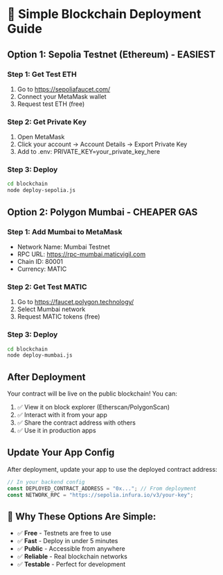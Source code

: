 # 🚀 Simple Blockchain Deployment Guide

## Option 1: Sepolia Testnet (Ethereum) - EASIEST

### Step 1: Get Test ETH
1. Go to https://sepoliafaucet.com/
2. Connect your MetaMask wallet
3. Request test ETH (free)

### Step 2: Get Private Key
1. Open MetaMask
2. Click your account → Account Details → Export Private Key
3. Add to .env: PRIVATE_KEY=your_private_key_here

### Step 3: Deploy
```bash
cd blockchain
node deploy-sepolia.js
```

## Option 2: Polygon Mumbai - CHEAPER GAS

### Step 1: Add Mumbai to MetaMask
- Network Name: Mumbai Testnet
- RPC URL: https://rpc-mumbai.maticvigil.com
- Chain ID: 80001
- Currency: MATIC

### Step 2: Get Test MATIC
1. Go to https://faucet.polygon.technology/
2. Select Mumbai network
3. Request MATIC tokens (free)

### Step 3: Deploy
```bash
cd blockchain
node deploy-mumbai.js
```

## After Deployment

Your contract will be live on the public blockchain! You can:

1. ✅ View it on block explorer (Etherscan/PolygonScan)
2. ✅ Interact with it from your app
3. ✅ Share the contract address with others
4. ✅ Use it in production apps

## Update Your App Config

After deployment, update your app to use the deployed contract address:

```javascript
// In your backend config
const DEPLOYED_CONTRACT_ADDRESS = "0x..."; // From deployment
const NETWORK_RPC = "https://sepolia.infura.io/v3/your-key";
```

## 🎯 Why These Options Are Simple:

- ✅ **Free** - Testnets are free to use
- ✅ **Fast** - Deploy in under 5 minutes  
- ✅ **Public** - Accessible from anywhere
- ✅ **Reliable** - Real blockchain networks
- ✅ **Testable** - Perfect for development
